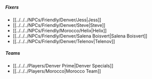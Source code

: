 ##### Fixers
- [[../../../NPCs/Friendly/Denver/Jess|Jess]]
- [[../../../NPCs/Friendly/Denver/Steve|Steve]]
- [[../../../NPCs/Friendly/Morocco/Helix|Helix]]
- [[../../../NPCs/Friendly/Denver/Salena Boisvert|Salena Boisvert]]
- [[../../../NPCs/Friendly/Denver/Telenov|Telenov]]

##### Teams
- [[../../../Players/Denver Prime|Denver Specials]]
- [[../../../Players/Morocco|Morocco Team]]